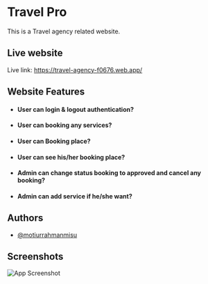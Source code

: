 
# Travel Pro
This is a Travel agency related website.


## Live website

Live
link: https://travel-agency-f0676.web.app/
  
## Website Features 

- #### User can login & logout authentication?
- #### User can booking any services?
- #### User can Booking place?
- #### User can see his/her booking place?
- #### Admin can change status booking to approved and cancel any booking?
- #### Admin can add service if he/she want?


## Authors

- [@motiurrahmanmisu](https://github.com/motiurdev)

  
## Screenshots

![App Screenshot](https://i.ibb.co/Qvh4hxt/travel.png)

  